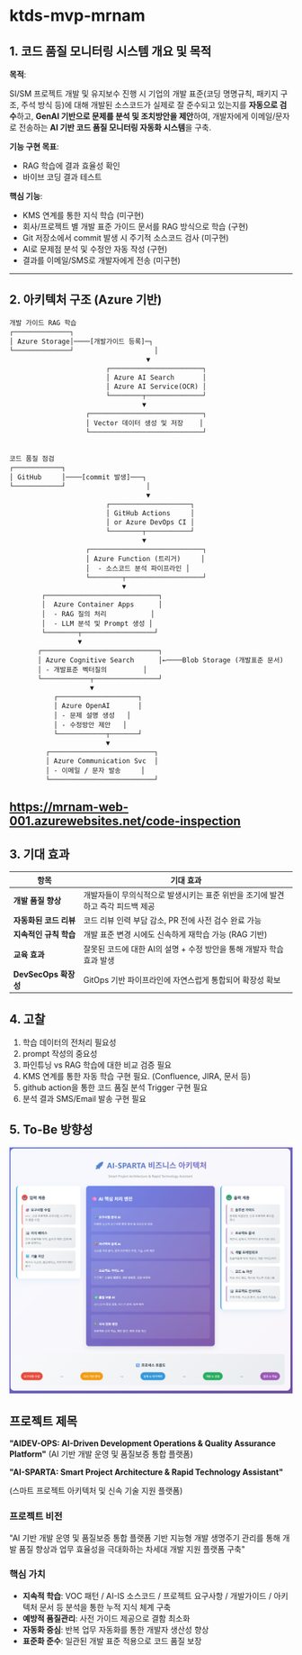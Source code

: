 # ktds-mvp-mrnam

## 1. 코드 품질 모니터링 시스템 개요 및 목적

**목적**:

SI/SM 프로젝트 개발 및 유지보수 진행 시 
기업의 개발 표준(코딩 명명규칙, 패키지 구조, 주석 방식 등)에 대해 개발된 소스코드가 실제로 잘 준수되고 있는지를 **자동으로 검수**하고, **GenAI 기반으로 문제를 분석 및 조치방안을 제안**하여, 개발자에게 이메일/문자로 전송하는 **AI 기반 코드 품질 모니터링 자동화 시스템**을 구축.

**기능 구현 목표**:
- RAG 학습에 결과 효율성 확인
- 바이브 코딩 결과 테스트 

**핵심 기능**:
- KMS 연계를 통한 지식 학습 (미구현)
- 회사/프로젝트 별 개발 표준 가이드 문서를 RAG 방식으로 학습 (구현)
- Git 저장소에서 commit 발생 시 주기적 소스코드 검사 (미구현)
- AI로 문제점 분석 및 수정안 자동 작성 (구현)
- 결과를 이메일/SMS로 개발자에게 전송 (미구현)

---

## 2. 아키텍처 구조 (Azure 기반)
```
개발 가이드 RAG 학습
┌──────────────┐
│ Azure Storage│────[개발가이드 등록]─┐
└──────────────┘                    │
                                  ▼
                        ┌───────────────────────┐
                        │ Azure AI Search       │
                        │ Azure AI Service(OCR) │
                        └────────┬──────────────┘
                                 ▼
                   ┌────────────────────────────┐
                   │ Vector 데이터 생성 및 저장    │
                   └────────────────────────────┘


```
```
코드 품질 점검
┌────────────┐
│ GitHub     │────[commit 발생]───┐
└────────────┘                    │
                                  ▼
                        ┌────────────────────┐
                        │ GitHub Actions     │
                        │ or Azure DevOps CI │
                        └────────┬───────────┘
                                 ▼
                   ┌────────────────────────────┐
                   │ Azure Function (트리거)     │
                   │  - 소스코드 분석 파이프라인 │
                   └────────┬───────────────────┘
                            ▼
        ┌────────────────────────────┐
        │  Azure Container Apps      │
        │  - RAG 질의 처리           │
        │  - LLM 분석 및 Prompt 생성 │
        └────────┬──────────────────┘
                 ▼
       ┌─────────────────────────────┐
       │ Azure Cognitive Search      │←────Blob Storage (개발표준 문서)
       │ - 개발표준 벡터질의         │
       └────────────┬────────────────┘
                    ▼
           ┌────────────────────┐
           │ Azure OpenAI       │
           │ - 문제 설명 생성   │
           │ - 수정방안 제안   │
           └────────────┬───────┘
                        ▼
         ┌──────────────────────────┐
         │ Azure Communication Svc  │
         │ - 이메일 / 문자 발송     │
         └──────────────────────────┘

```
https://mrnam-web-001.azurewebsites.net/code-inspection
---

## 3. 기대 효과

| 항목 | 기대 효과 |
| --- | --- |
| **개발 품질 향상** | 개발자들이 무의식적으로 발생시키는 표준 위반을 조기에 발견하고 즉각 피드백 제공 |
| **자동화된 코드 리뷰** | 코드 리뷰 인력 부담 감소, PR 전에 사전 검수 완료 가능 |
| **지속적인 규칙 학습** | 개발 표준 변경 시에도 신속하게 재학습 가능 (RAG 기반) |
| **교육 효과** | 잘못된 코드에 대한 AI의 설명 + 수정 방안을 통해 개발자 학습 효과 발생 |
| **DevSecOps 확장성** | GitOps 기반 파이프라인에 자연스럽게 통합되어 확장성 확보 |

## 4. 고찰 
1. 학습 데이터의 전처리 필요성 
2. prompt 작성의 중요성 
3. 파인튜닝 vs RAG 학습에 대한 비교 검증 필요
4. KMS 연계를 통한 자동 학습 구현 필요. (Confluence, JIRA, 문서 등)
5. github action을 통한 코드 품질 분석 Trigger 구현 필요
6. 분석 결과 SMS/Email 발송 구현 필요


## 5. To-Be 방향성

![image.png](static/images/image.png)

## 프로젝트 제목

**"AIDEV-OPS: AI-Driven Development Operations & Quality Assurance Platform"**
(AI 기반 개발 운영 및 품질보증 통합 플랫폼)

**"AI-SPARTA: Smart Project Architecture & Rapid Technology Assistant"**

(스마트 프로젝트 아키텍처 및 신속 기술 지원 플랫폼)

### 프로젝트 비전

"AI 기반 개발 운영 및 품질보증 통합 플랫폼 기반 지능형 개발 생명주기 관리를 통해 개발 품질 향상과 업무 효율성을 극대화하는 차세대 개발 지원 플랫폼 구축"

### 핵심 가치

- **지속적 학습**: VOC 패턴 / AI-IS 소스코드 / 프로젝트 요구사항 / 개발가이드 / 아키텍처 문서 등
                 분석을 통한 누적 지식 체계 구축
- **예방적 품질관리**: 사전 가이드 제공으로 결함 최소화
- **자동화 중심**: 반복 업무 자동화를 통한 개발자 생산성 향상
- **표준화 준수**: 일관된 개발 표준 적용으로 코드 품질 보장
